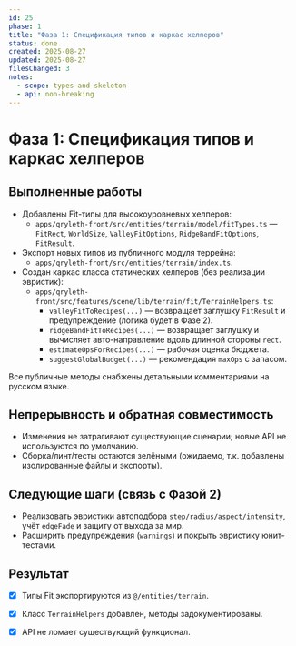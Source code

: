 ```yaml
---
id: 25
phase: 1
title: "Фаза 1: Спецификация типов и каркас хелперов"
status: done
created: 2025-08-27
updated: 2025-08-27
filesChanged: 3
notes:
  - scope: types-and-skeleton
  - api: non-breaking
---
```


# Фаза 1: Спецификация типов и каркас хелперов

## Выполненные работы
- Добавлены Fit-типы для высокоуровневых хелперов:
  - `apps/qryleth-front/src/entities/terrain/model/fitTypes.ts` — `FitRect`, `WorldSize`, `ValleyFitOptions`, `RidgeBandFitOptions`, `FitResult`.
- Экспорт новых типов из публичного модуля террейна:
  - `apps/qryleth-front/src/entities/terrain/index.ts`.
- Создан каркас класса статических хелперов (без реализации эвристик):
  - `apps/qryleth-front/src/features/scene/lib/terrain/fit/TerrainHelpers.ts`:
    - `valleyFitToRecipes(...)` — возвращает заглушку `FitResult` и предупреждение (логика будет в Фазе 2).
    - `ridgeBandFitToRecipes(...)` — возвращает заглушку и вычисляет авто-направление вдоль длинной стороны `rect`.
    - `estimateOpsForRecipes(...)` — рабочая оценка бюджета.
    - `suggestGlobalBudget(...)` — рекомендация `maxOps` с запасом.

Все публичные методы снабжены детальными комментариями на русском языке.

## Непрерывность и обратная совместимость
- Изменения не затрагивают существующие сценарии; новые API не используются по умолчанию.
- Сборка/линт/тесты остаются зелёными (ожидаемо, т.к. добавлены изолированные файлы и экспорты).

## Следующие шаги (связь с Фазой 2)
- Реализовать эвристики автоподбора `step/radius/aspect/intensity`, учёт `edgeFade` и защиту от выхода за мир.
- Расширить предупреждения (`warnings`) и покрыть эвристику юнит-тестами.

## Результат
- [x] Типы Fit экспортируются из `@/entities/terrain`.
- [x] Класс `TerrainHelpers` добавлен, методы задокументированы.
- [x] API не ломает существующий функционал.


